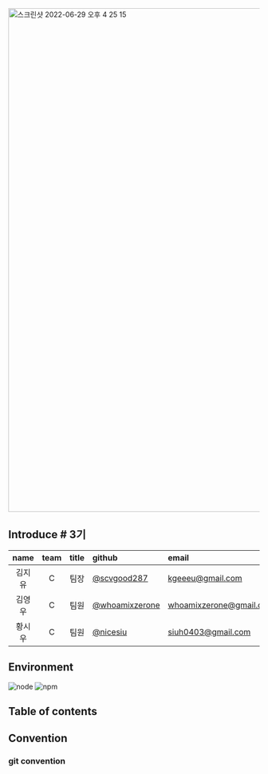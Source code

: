 <img width="1011" alt="스크린샷 2022-06-29 오후 4 25 15" src="https://user-images.githubusercontent.com/87293880/176377068-c2c207e6-63c6-4bf1-9c65-e688b2a723b5.png">


## Introduce # 3기
|name|team|title|github|email|
|:----:|:----:|:---:|:----|:--|
|김지유|C|팀장|[@scvgood287](https://github.com/scvgood287)|kgeeeu@gmail.com|
|김영우|C|팀원|[@whoamixzerone](https://github.com/whoamixzerone)|whoamixzerone@gmail.com|
|황시우|C|팀원|[@nicesiu](https://github.com/nicesiu)|siuh0403@gmail.com|


## Environment
![node](https://img.shields.io/badge/node-v16.15.1-3776AB?&style=plastic&logo=JavaScript&logoColor=white?label=healthinesses)
![npm](https://img.shields.io/badge/npm-v8.13.1-7986cb?&style=plastic&logo=npm&logoColor=white?label=healthinesses)

## Table of contents


## Convention
### git convention
